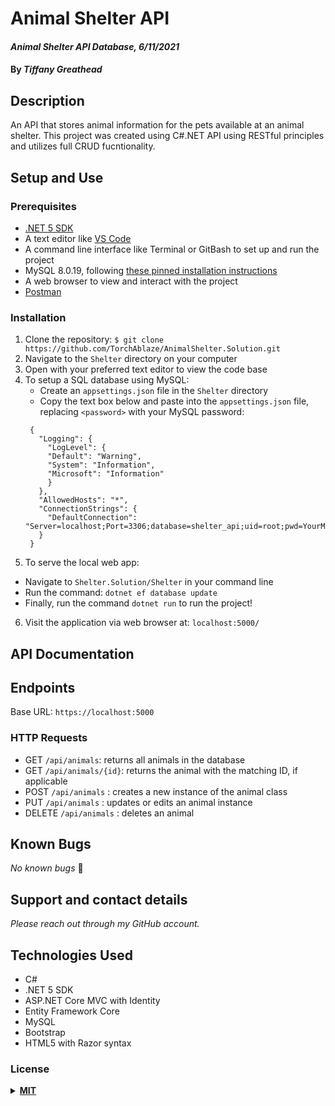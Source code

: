 # Animal Shelter API

#### _Animal Shelter API Database, 6/11/2021_

#### By _**Tiffany Greathead**_

## Description

An API that stores animal information for the pets available at an animal shelter. This project was created using C#.NET API using RESTful principles and utilizes full CRUD fucntionality.

## Setup and Use

### Prerequisites

- [.NET 5 SDK](https://dotnet.microsoft.com/download/dotnet/5.0)
- A text editor like [VS Code](https://code.visualstudio.com/)
- A command line interface like Terminal or GitBash to set up and run the project
- MySQL 8.0.19, following [these pinned installation instructions](https://web.archive.org/web/20210521163651/https://www.learnhowtoprogram.com/c-and-net/getting-started-with-c/installing-and-configuring-mysql)
- A web browser to view and interact with the project
- [Postman](https://www.postman.com)

### Installation

1. Clone the repository: `$ git clone https://github.com/TorchAblaze/AnimalShelter.Solution.git`
2. Navigate to the `Shelter` directory on your computer
3. Open with your preferred text editor to view the code base
4. To setup a SQL database using MySQL:
   - Create an `appsettings.json` file in the `Shelter` directory
   - Copy the text box below and paste into the `appsettings.json` file, replacing `<password>` with your MySQL password:
   ```
    {
      "Logging": {
        "LogLevel": {
        "Default": "Warning",
        "System": "Information",
        "Microsoft": "Information"
        }
      },
      "AllowedHosts": "*",
      "ConnectionStrings": {
        "DefaultConnection": "Server=localhost;Port=3306;database=shelter_api;uid=root;pwd=YourMySQLPasswordHere;"
      }
    }
   ```
5. To serve the local web app:
- Navigate to `Shelter.Solution/Shelter` in your command line
- Run the command: `dotnet ef database update`
- Finally, run the command `dotnet run` to run the project!
6. Visit the application via web browser at: `localhost:5000/`

## API Documentation

## Endpoints
Base URL: `https://localhost:5000`

### HTTP Requests
- GET `/api/animals`: returns all animals in the database
- GET `/api/animals/{id}`: returns the animal with the matching ID, if applicable
- POST `/api/animals` : creates a new instance of the animal class
- PUT `/api/animals` : updates or edits an animal instance
- DELETE `/api/animals` : deletes an animal 

## Known Bugs

_No known bugs_ :bug:

## Support and contact details

_Please reach out through my GitHub account._

## Technologies Used

- C#
- .NET 5 SDK
- ASP.NET Core MVC with Identity
- Entity Framework Core
- MySQL
- Bootstrap
- HTML5 with Razor syntax

### License

<details>
<summary><a href="https://opensource.org/licenses/MIT"><strong>MIT</strong></a></summary>
<pre>
MIT License

Copyright (c) 2021 Tiffany Greathead

Permission is hereby granted, free of charge, to any person obtaining a copy
of this software and associated documentation files (the "Software"), to deal
in the Software without restriction, including without limitation the rights
to use, copy, modify, merge, publish, distribute, sublicense, and/or sell
copies of the Software, and to permit persons to whom the Software is
furnished to do so, subject to the following conditions:

The above copyright notice and this permission notice shall be included in all
copies or substantial portions of the Software.

THE SOFTWARE IS PROVIDED "AS IS", WITHOUT WARRANTY OF ANY KIND, EXPRESS OR
IMPLIED, INCLUDING BUT NOT LIMITED TO THE WARRANTIES OF MERCHANTABILITY,
FITNESS FOR A PARTICULAR PURPOSE AND NONINFRINGEMENT. IN NO EVENT SHALL THE
AUTHORS OR COPYRIGHT HOLDERS BE LIABLE FOR ANY CLAIM, DAMAGES OR OTHER
LIABILITY, WHETHER IN AN ACTION OF CONTRACT, TORT OR OTHERWISE, ARISING FROM,
OUT OF OR IN CONNECTION WITH THE SOFTWARE OR THE USE OR OTHER DEALINGS IN THE
SOFTWARE.

</pre>
</details>
